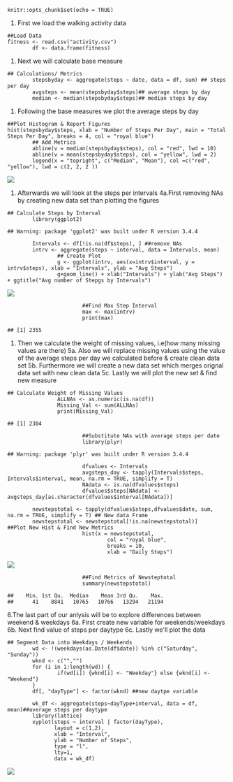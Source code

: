     knitr::opts_chunk$set(echo = TRUE)

1.  First we load the walking activity data

<!-- -->

    ##Load Data
    fitness <- read.csv("activity.csv")
            df <- data.frame(fitness)

1.  Next we will calculate base measure

<!-- -->

    ## Calculations/ Metrics
            stepsbyday <- aggregate(steps ~ date, data = df, sum) ## steps per day
            avgsteps <- mean(stepsbyday$steps)## average steps by day
            median <- median(stepsbyday$steps)## median steps by day

1.  Following the base measures we plot the average steps by day

<!-- -->

    ##Plot Histogram & Report Figures
    hist(stepsbyday$steps, xlab = "Number of Steps Per Day", main = "Total Steps Per Day", breaks = 4, col = "royal blue") 
            ## Add Metrics
            abline(v = median(stepsbyday$steps), col = "red", lwd = 10)
            abline(v = mean(stepsbyday$steps), col = "yellow", lwd = 2)
            legend(x = "topright", c("Median", "Mean"), col =c("red", "yellow"), lwd = c(2, 2, 2 ))

![](PA1_template_files/figure-markdown_strict/unnamed-chunk-3-1.png)

1.  Afterwards we will look at the steps per intervals 4a.First removing
    NAs by creating new data set than plotting the figures

<!-- -->

    ## Calculate Steps by Interval
            library(ggplot2)

    ## Warning: package 'ggplot2' was built under R version 3.4.4

            Intervals <- df[!is.na(df$steps), ] ##remove NAs
            intrv <- aggregate(steps ~ interval, data = Intervals, mean)
                    ## Create Plot
                    g <- ggplot(intrv, aes(x=intrv$interval, y = intrv$steps), xlab = "Intervals", ylab = "Avg Steps")
                    g+geom_line() + xlab("Intervals") + ylab("Avg Steps") + ggtitle("Avg number of Stepgs by Intervals")

![](PA1_template_files/figure-markdown_strict/unnamed-chunk-4-1.png)

                            ##Find Max Step Interval
                            max <- max(intrv)
                            print(max)

    ## [1] 2355

1.  Then we calculate the weight of missing values, i.e(how many missing
    values are there) 5a. Also we will replace missing values using the
    value of the average steps per day we calculated before & create
    clean data set 5b. Furthermore we will create a new data set which
    merges orignal data set with new clean data 5c. Lastly we will plot
    the new set & find new measure

<!-- -->

    ## Calculate Weight of Missing Values
                    ALLNAs <- as.numeric(is.na(df)) 
                    Missing_Val <- sum(ALLNAs)
                    print(Missing_Val)

    ## [1] 2304

                            ##Substitute NAs with average steps per date
                            library(plyr)

    ## Warning: package 'plyr' was built under R version 3.4.4

                            dfvalues <- Intervals
                            avgsteps_day <- tapply(Intervals$steps, Intervals$interval, mean, na.rm = TRUE, simplify = T)
                            NAdata <- is.na(dfvalues$steps)
                            dfvalues$steps[NAdata] <- avgsteps_day[as.character(dfvalues$interval[NAdata])]
                            
            newstepstotal <- tapply(dfvalues$steps,dfvalues$date, sum, na.rm = TRUE, simplify = T) ## New data Frame
            newstepstotal <- newstepstotal[!is.na(newstepstotal)]
    ##Plot New Hist & Find New Metrics
                            hist(x = newstepstotal,
                                    col = "royal blue",
                                    breaks = 10,
                                    xlab = "Daily Steps")

![](PA1_template_files/figure-markdown_strict/unnamed-chunk-5-1.png)

                            ##Find Metrics of Newsteptotal
                            summary(newstepstotal)

    ##    Min. 1st Qu.  Median    Mean 3rd Qu.    Max. 
    ##      41    8841   10765   10766   13294   21194

6.The last part of our anlysis will be to explore differences between
weekend & weekdays 6a. First create new variable for weekends/weekdays
6b. Next find value of steps per daytype 6c. Lastly we'll plot the data

    ## Segment Data into Weekdays / Weekends
            wd <- !(weekdays(as.Date(df$date)) %in% c("Saturday", "Sunday"))
            wknd <- c("","")
            for (i in 1:length(wd)) {
                    if(wd[i]) {wknd[i] <- "Weekday"} else {wknd[i] <- "Weekend"}
            }
            df[, "dayType"] <- factor(wknd) ##new daytpe variable
            
            wk_df <- aggregate(steps~dayType+interval, data = df, mean)##average steps per daytype
            library(lattice)
            xyplot(steps ~ interval | factor(dayType),
                   layout = c(1,2),
                   xlab = "Interval",
                   ylab = "Number of Steps",
                   type = "l",
                   lty=1,
                   data = wk_df)

![](PA1_template_files/figure-markdown_strict/unnamed-chunk-6-1.png)
